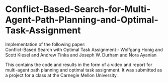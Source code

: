 # Conflict-Based-Search-for-Multi-Agent-Path-Planning-and-Optimal-Task-Assignment
Implementation of the following paper: <br />
Conflict-Based Search with Optimal Task Assignment - Wolfgang Honig and Scott Kiesel and Andrew Tinka and Joseph W. Durham and Nora Ayanian

This contains the code and results in the form of a video and report for multi-agent path planning and optimal task assignment. It was submitted as a project for a class at the Carnegie Mellon University.
